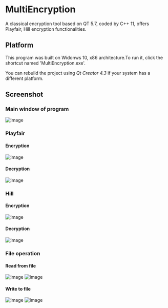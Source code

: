 # MultiEncryption
A classical encryption tool based on QT 5.7, coded by C++ 11, offers Playfair, Hill encryption functionalities.

## Platform
This program was built on Widonws 10, x86 architecture.To run it, click the shortcut named 'MultiEncryption.exe'.

You can rebuild the project using *Qt Creator 4.3* if your system has a different platform.

## Screenshot
### Main window of program
![image](https://github.com/gaunthan/MultiEncryption/blob/master/images/MainWindow.png)

### Playfair
#### Encryption
![image](https://github.com/gaunthan/MultiEncryption/blob/master/images/PlayfairEncryption.png)

#### Decryption
![image](https://github.com/gaunthan/MultiEncryption/blob/master/images/PlayfairDecryption.png)

### Hill
#### Encryption
![image](https://github.com/gaunthan/MultiEncryption/blob/master/images/HillEncryption.png)
#### Decryption
![image](https://github.com/gaunthan/MultiEncryption/blob/master/images/HillDecryption.png)

### File operation
#### Read from file
![image](https://github.com/gaunthan/MultiEncryption/blob/master/images/ReadFileAction.png)
![image](https://github.com/gaunthan/MultiEncryption/blob/master/images/ReadFileAction2.png)

#### Write to file
![image](https://github.com/gaunthan/MultiEncryption/blob/master/images/WriteFileAction.png)
![image](https://github.com/gaunthan/MultiEncryption/blob/master/images/WriteFileAction2.png)
